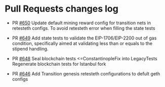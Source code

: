 # Pull Requests changes log

- PR [#650](https://github.com/ethereum/tests/pull/650)
Update default mining reward config for transition nets in retesteth configs.
To avoid retesteth error when filling the state tests

- PR [#649](https://github.com/ethereum/tests/pull/649)
Add state tests to validate the EIP-1706/EIP-2200 out of gas condition, 
specifically aimed at validating less than or equals to the stipend handling.

- PR [#648](https://github.com/ethereum/tests/pull/648)
Seal blockchain tests <=ConstantinopleFix into LegacyTests 
Regenerate blockchain tests for Istanbul fork

- PR [#646](https://github.com/ethereum/tests/pull/646)
Add Transition genesis retesteth configurations to defult geth configs
